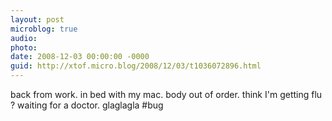 ```yaml
---
layout: post
microblog: true
audio: 
photo: 
date: 2008-12-03 00:00:00 -0000
guid: http://xtof.micro.blog/2008/12/03/t1036072896.html
---
```

back from work. in bed with my mac. body out of order. think I'm getting flu ? waiting for a doctor. glaglagla #bug
